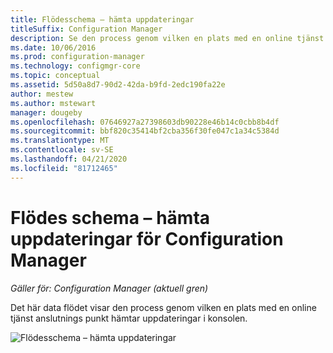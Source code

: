 ```yaml
---
title: Flödesschema – hämta uppdateringar
titleSuffix: Configuration Manager
description: Se den process genom vilken en plats med en online tjänst anslutnings punkt laddar ned uppdateringar i konsolen.
ms.date: 10/06/2016
ms.prod: configuration-manager
ms.technology: configmgr-core
ms.topic: conceptual
ms.assetid: 5d50a8d7-90d2-42da-b9fd-2edc190fa22e
author: mestew
ms.author: mstewart
manager: dougeby
ms.openlocfilehash: 07646927a27398603db90228e46b14c0cbb8b4df
ms.sourcegitcommit: bbf820c35414bf2cba356f30fe047c1a34c5384d
ms.translationtype: MT
ms.contentlocale: sv-SE
ms.lasthandoff: 04/21/2020
ms.locfileid: "81712465"
---
```

# <a name="flowchart---download-updates-for-configuration-manager"></a>Flödes schema – hämta uppdateringar för Configuration Manager

*Gäller för: Configuration Manager (aktuell gren)*

Det här data flödet visar den process genom vilken en plats med en online tjänst anslutnings punkt hämtar uppdateringar i konsolen.  

 ![Flödesschema – hämta uppdateringar](media/Flowchart---Download-updates.png)  

